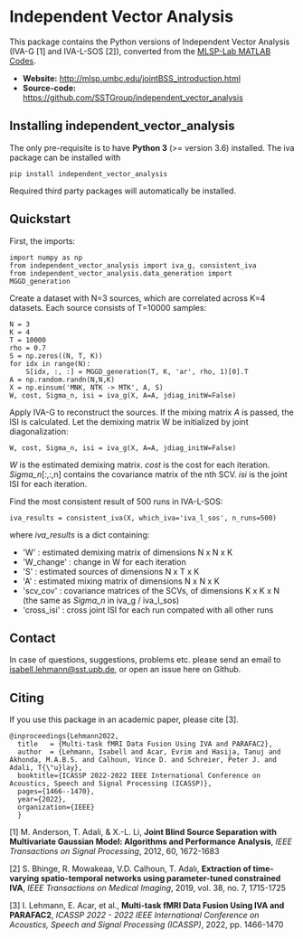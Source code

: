 # Independent Vector Analysis
   
This package contains the Python versions of Independent Vector Analysis (IVA-G [1] and IVA-L-SOS [2]), converted from the [MLSP-Lab MATLAB Codes](http://mlsp.umbc.edu/resources.html).

- **Website:** http://mlsp.umbc.edu/jointBSS_introduction.html
- **Source-code:** https://github.com/SSTGroup/independent_vector_analysis


## Installing independent_vector_analysis

The only pre-requisite is to have **Python 3** (>= version 3.6) installed.
The iva package can be installed with

    pip install independent_vector_analysis

Required third party packages will automatically be installed.


## Quickstart

First, the imports:

    import numpy as np
    from independent_vector_analysis import iva_g, consistent_iva
    from independent_vector_analysis.data_generation import MGGD_generation

Create a dataset with N=3 sources, which are correlated across K=4 datasets.
Each source consists of T=10000 samples:
    
    N = 3
    K = 4
    T = 10000
    rho = 0.7
    S = np.zeros((N, T, K))
    for idx in range(N):
        S[idx, :, :] = MGGD_generation(T, K, 'ar', rho, 1)[0].T
    A = np.random.randn(N,N,K)
    X = np.einsum('MNK, NTK -> MTK', A, S)
    W, cost, Sigma_n, isi = iva_g(X, A=A, jdiag_initW=False)

Apply IVA-G to reconstruct the sources.
If the mixing matrix *A* is passed, the ISI is calculated.
Let the demixing matrix W be initialized by joint diagonalization:

    W, cost, Sigma_n, isi = iva_g(X, A=A, jdiag_initW=False)

*W* is the estimated demixing matrix.
*cost* is the cost for each iteration.
*Sigma_n*[:,:,n] contains the covariance matrix of the nth SCV.
*isi* is the joint ISI for each iteration.

Find the most consistent result of 500 runs in IVA-L-SOS:
    
    iva_results = consistent_iva(X, which_iva='iva_l_sos', n_runs=500)

where *iva_results* is a dict containing:
* 'W' : estimated demixing matrix of dimensions N x N x K
* 'W_change' : change in W for each iteration
* 'S' : estimated sources of dimensions N x T x K
* 'A' : estimated mixing matrix of dimensions N x N x K
* 'scv_cov' : covariance matrices of the SCVs, of dimensions K x K x N (the same as *Sigma_n* in iva_g / iva_l_sos)
* 'cross_isi' : cross joint ISI for each run compated with all other runs

[comment]: <> (If you see a bug, open an [issue]&#40;https://github.com/tensorly/tensorly/issues&#41;, or better yet, a [pull-request]&#40;https://github.com/tensorly/tensorly/pulls>&#41;!)

## Contact

In case of questions, suggestions, problems etc. please send an email to isabell.lehmann@sst.upb.de, or open an issue here on Github.

## Citing

If you use this package in an academic paper, please cite [3].

    @inproceedings{Lehmann2022,
      title   = {Multi-task fMRI Data Fusion Using IVA and PARAFAC2},
      author  = {Lehmann, Isabell and Acar, Evrim and Hasija, Tanuj and Akhonda, M.A.B.S. and Calhoun, Vince D. and Schreier, Peter J. and Adali, T{\"u}lay},
      booktitle={ICASSP 2022-2022 IEEE International Conference on Acoustics, Speech and Signal Processing (ICASSP)},
      pages={1466--1470},
      year={2022},
      organization={IEEE}
      } 
    

[1] M. Anderson, T. Adali, & X.-L. Li, **Joint Blind Source Separation with Multivariate Gaussian Model: Algorithms and Performance Analysis**, *IEEE Transactions on Signal Processing*, 2012, 60, 1672-1683

[2] S. Bhinge, R. Mowakeaa, V.D. Calhoun, T. Adalı, **Extraction of time-varying spatio-temporal networks using parameter-tuned constrained IVA**, *IEEE Transactions on Medical Imaging*, 2019, vol. 38, no. 7, 1715-1725

[3] I. Lehmann, E. Acar, et al., **Multi-task fMRI Data Fusion Using IVA and PARAFAC2**, *ICASSP 2022 - 2022 IEEE International Conference on Acoustics, Speech and Signal Processing (ICASSP)*, 2022, pp. 1466-1470

